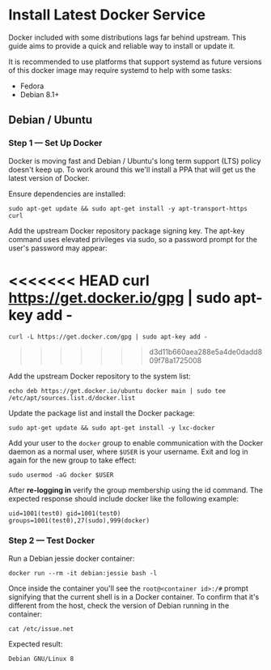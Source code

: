 # Install Latest Docker Service

Docker included with some distributions lags far behind upstream.  This guide aims to provide a quick and reliable way to install or update it.

It is recommended to use platforms that support systemd as future versions of this docker image may require systemd to help with some tasks:

* Fedora
* Debian 8.1+

## Debian / Ubuntu

### Step 1 — Set Up Docker

Docker is moving fast and Debian / Ubuntu's long term support (LTS) policy doesn't keep up. To work around this we'll install a PPA that will get us the latest version of Docker.

Ensure dependencies are installed:

    sudo apt-get update && sudo apt-get install -y apt-transport-https curl

Add the upstream Docker repository package signing key. The apt-key command uses elevated privileges via sudo, so a password prompt for the user's password may appear:

<<<<<<< HEAD
    curl https://get.docker.io/gpg | sudo apt-key add -
=======
    curl -L https://get.docker.com/gpg | sudo apt-key add -
>>>>>>> d3d11b660aea288e5a4de0dadd809f78a1725008

Add the upstream Docker repository to the system list:

    echo deb https://get.docker.io/ubuntu docker main | sudo tee /etc/apt/sources.list.d/docker.list

Update the package list and install the Docker package:

    sudo apt-get update && sudo apt-get install -y lxc-docker

Add your user to the `docker` group to enable communication with the Docker daemon as a normal user, where `$USER` is your username. Exit and log in again for the new group to take effect:

    sudo usermod -aG docker $USER

After **re-logging in** verify the group membership using the id command. The expected response should include docker like the following example:

    uid=1001(test0) gid=1001(test0) groups=1001(test0),27(sudo),999(docker)

### Step 2 — Test Docker

Run a Debian jessie docker container:

    docker run --rm -it debian:jessie bash -l

Once inside the container you'll see the `root@<container id>:/#` prompt signifying that the current shell is in a Docker container. To confirm that it's different from the host, check the version of Debian running in the container:

    cat /etc/issue.net

Expected result:

    Debian GNU/Linux 8
